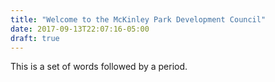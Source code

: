 ```yaml
---
title: "Welcome to the McKinley Park Development Council"
date: 2017-09-13T22:07:16-05:00
draft: true
---
```


This is a set of words followed by a period.
